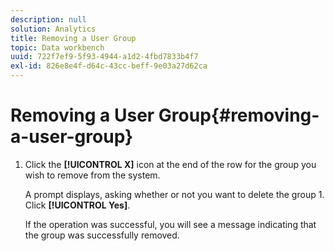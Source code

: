 ```yaml
---
description: null
solution: Analytics
title: Removing a User Group
topic: Data workbench
uuid: 722f7ef9-5f93-4944-a1d2-4fbd7833b4f7
exl-id: 826e8e4f-d64c-43cc-beff-9e03a27d62ca
---
```

# Removing a User Group{#removing-a-user-group}

1. Click the **[!UICONTROL X]** icon at the end of the row for the group you wish to remove from the system.

   A prompt displays, asking whether or not you want to delete the group 1. Click **[!UICONTROL Yes]**.

   If the operation was successful, you will see a message indicating that the group was successfully removed.
